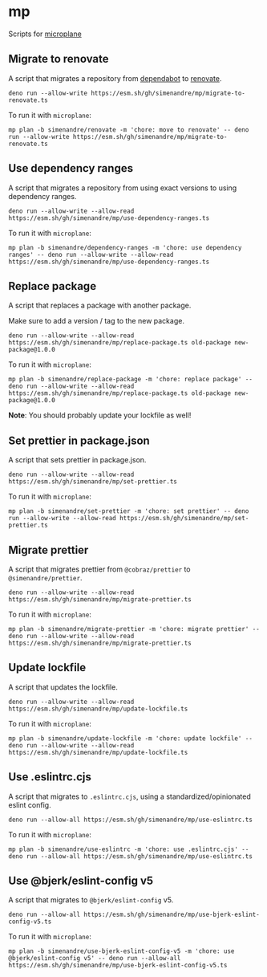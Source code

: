 # mp

Scripts for [microplane](https://github.com/Clever/microplane)

## Migrate to renovate

A script that migrates a repository from [dependabot](https://dependabot.com/)
to [renovate](https://renovatebot.com/).

```shell
deno run --allow-write https://esm.sh/gh/simenandre/mp/migrate-to-renovate.ts
```

To run it with `microplane`:

```shell
mp plan -b simenandre/renovate -m 'chore: move to renovate' -- deno run --allow-write https://esm.sh/gh/simenandre/mp/migrate-to-renovate.ts
```

## Use dependency ranges

A script that migrates a repository from using exact versions to using
dependency ranges.

```shell
deno run --allow-write --allow-read https://esm.sh/gh/simenandre/mp/use-dependency-ranges.ts
```

To run it with `microplane`:

```shell
mp plan -b simenandre/dependency-ranges -m 'chore: use dependency ranges' -- deno run --allow-write --allow-read https://esm.sh/gh/simenandre/mp/use-dependency-ranges.ts
```

## Replace package

A script that replaces a package with another package.

Make sure to add a version / tag to the new package.

```shell
deno run --allow-write --allow-read https://esm.sh/gh/simenandre/mp/replace-package.ts old-package new-package@1.0.0
```

To run it with `microplane`:

```shell
mp plan -b simenandre/replace-package -m 'chore: replace package' -- deno run --allow-write --allow-read https://esm.sh/gh/simenandre/mp/replace-package.ts old-package new-package@1.0.0
```

**Note**: You should probably update your lockfile as well!

## Set prettier in package.json

A script that sets prettier in package.json.

```shell
deno run --allow-write --allow-read https://esm.sh/gh/simenandre/mp/set-prettier.ts
```

To run it with `microplane`:

```shell
mp plan -b simenandre/set-prettier -m 'chore: set prettier' -- deno run --allow-write --allow-read https://esm.sh/gh/simenandre/mp/set-prettier.ts
```

## Migrate prettier

A script that migrates prettier from `@cobraz/prettier` to
`@simenandre/prettier`.

```shell
deno run --allow-write --allow-read https://esm.sh/gh/simenandre/mp/migrate-prettier.ts
```

To run it with `microplane`:

```shell
mp plan -b simenandre/migrate-prettier -m 'chore: migrate prettier' -- deno run --allow-write --allow-read https://esm.sh/gh/simenandre/mp/migrate-prettier.ts
```

## Update lockfile

A script that updates the lockfile.

```shell
deno run --allow-write --allow-read https://esm.sh/gh/simenandre/mp/update-lockfile.ts
```

To run it with `microplane`:

```shell
mp plan -b simenandre/update-lockfile -m 'chore: update lockfile' -- deno run --allow-write --allow-read https://esm.sh/gh/simenandre/mp/update-lockfile.ts
```

## Use .eslintrc.cjs

A script that migrates to `.eslintrc.cjs`, using a standardized/opinionated eslint config.

```shell
deno run --allow-all https://esm.sh/gh/simenandre/mp/use-eslintrc.ts
```

To run it with `microplane`:

```shell
mp plan -b simenandre/use-eslintrc -m 'chore: use .eslintrc.cjs' -- deno run --allow-all https://esm.sh/gh/simenandre/mp/use-eslintrc.ts
```

## Use @bjerk/eslint-config v5

A script that migrates to `@bjerk/eslint-config` v5.

```shell
deno run --allow-all https://esm.sh/gh/simenandre/mp/use-bjerk-eslint-config-v5.ts
```

To run it with `microplane`:

```shell
mp plan -b simenandre/use-bjerk-eslint-config-v5 -m 'chore: use @bjerk/eslint-config v5' -- deno run --allow-all https://esm.sh/gh/simenandre/mp/use-bjerk-eslint-config-v5.ts
```
